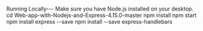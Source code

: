 Running Locally---
Make sure you have Node.js installed on your desktop.
cd Web-app-with-Nodejs-and-Express-4.15.0-master
npm install
npm start
npm install express --save
npm install --save express-handlebars
 


